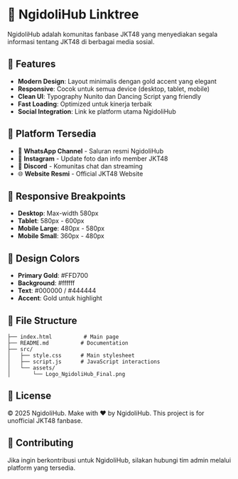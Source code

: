 # 🌟 NgidoliHub Linktree

NgidoliHub adalah komunitas fanbase JKT48 yang menyediakan segala informasi tentang JKT48 di berbagai media sosial.

## 🚀 Features

- **Modern Design**: Layout minimalis dengan gold accent yang elegant
- **Responsive**: Cocok untuk semua device (desktop, tablet, mobile)
- **Clean UI**: Typography Nunito dan Dancing Script yang friendly
- **Fast Loading**: Optimized untuk kinerja terbaik
- **Social Integration**: Link ke platform utama NgidoliHub

## 🔗 Platform Tersedia

- 📱 **WhatsApp Channel** - Saluran resmi NgidoliHub
- 📸 **Instagram** - Update foto dan info member JKT48
- 💬 **Discord** - Komunitas chat dan streaming
- 🌐 **Website Resmi** - Official JKT48 Website

## 📱 Responsive Breakpoints

- **Desktop**: Max-width 580px
- **Tablet**: 580px - 600px
- **Mobile Large**: 480px - 580px  
- **Mobile Small**: 360px - 480px

## 🎨 Design Colors

- **Primary Gold**: #FFD700
- **Background**: #ffffff
- **Text**: #000000 / #444444
- **Accent**: Gold untuk highlight

## 📁 File Structure

```
├── index.html          # Main page
├── README.md          # Documentation
├── src/
│   ├── style.css      # Main stylesheet
│   ├── script.js      # JavaScript interactions
│   └── assets/
│       └── Logo_NgidoliHub_Final.png
```

## 📄 License

© 2025 NgidoliHub. Make with ❤️ by NgidoliHub. This project is for unofficial JKT48 fanbase.

## 🤝 Contributing

Jika ingin berkontribusi untuk NgidoliHub, silakan hubungi tim admin melalui platform yang tersedia.
